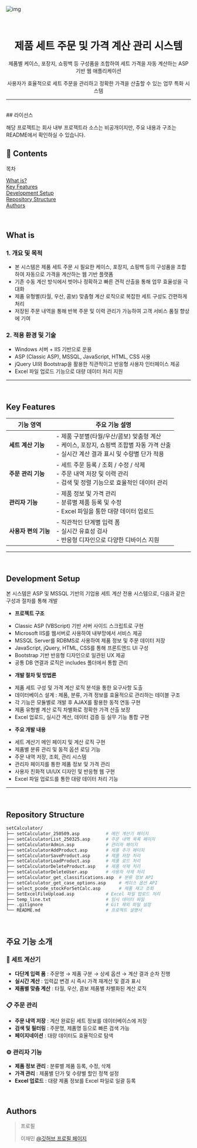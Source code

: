 ![img](https://github.com/user-attachments/assets/56ae887a-f9db-4a58-84fa-e4ec9736b0bd)


<br>

<h1 align="center">
제품 세트 주문 및 가격 계산 관리 시스템
</h1>
<p align="center">제품별 케이스, 포장지, 쇼핑백 등 구성품을 조합하여 세트 가격을 자동 계산하는 ASP 기반 웹 애플리케이션</p>
<p align="center">사용자가 효율적으로 세트 주문을 관리하고 정확한 가격을 산출할 수 있는 업무 특화 시스템</p>

---

<br>
## 라이선스

해당 프로젝트는 회사 내부 프로젝트라 소스는 비공개이지만, 주요 내용과 구조는 README에서 확인하실 수 있습니다.

## 📌 Contents

<p align="left">목차</p>
<p align="left">
  <a href="#what-is">What is?</a>  <br>
  <a href="#key-features">Key Features</a> <br>
  <a href="#development-setup">Development Setup</a> <br>
  <a href="#repository-structure">Repository Structure</a> <br>
  <a href="#authors">Authors</a>
</p>

<br>

## What is

### 1. 개요 및 목적

 - 본 시스템은 제품 세트 주문 시 필요한 케이스, 포장지, 쇼핑백 등의 구성품을 조합하여 자동으로 가격을 계산하는 웹 기반 플랫폼
 - 기존 수동 계산 방식에서 벗어나 정확하고 빠른 견적 산출을 통해 업무 효율성을 극대화
 - 제품 유형별(타월, 우산, 콤보) 맞춤형 계산 로직으로 복잡한 세트 구성도 간편하게 처리
 - 저장된 주문 내역을 통해 반복 주문 및 이력 관리가 가능하여 고객 서비스 품질 향상에 기여

### 2. 적용 환경 및 기술

- Windows 서버 + IIS 기반으로 운용
- ASP (Classic ASP), MSSQL, JavaScript, HTML, CSS 사용
- jQuery UI와 Bootstrap을 활용한 직관적이고 반응형 사용자 인터페이스 제공
- Excel 파일 업로드 기능으로 대량 데이터 처리 지원

---

<br>

## Key Features

| 기능 영역 | 주요 기능 설명 |
|-----------|----------------|
| **세트 계산 기능** | - 제품 구분별(타월/우산/콤보) 맞춤형 계산<br> - 케이스, 포장지, 쇼핑백 조합별 자동 가격 산출<br> - 실시간 계산 결과 표시 및 수량별 단가 적용 |
| **주문 관리 기능** | - 세트 주문 등록 / 조회 / 수정 / 삭제<br> - 주문 내역 저장 및 이력 관리<br> - 검색 및 정렬 기능으로 효율적인 데이터 관리 |
| **관리자 기능** | - 제품 정보 및 가격 관리<br> - 분류별 제품 등록 및 수정<br> - Excel 파일을 통한 대량 데이터 업로드 |
| **사용자 편의 기능** | - 직관적인 단계별 입력 폼<br> - 실시간 유효성 검사<br> - 반응형 디자인으로 다양한 디바이스 지원 |

---

<br>

## Development Setup

본 시스템은 ASP 및 MSSQL 기반의 기업용 세트 계산 전용 시스템으로, 다음과 같은 구성과 절차를 통해 개발

* **프로젝트 구조**
 - Classic ASP (VBScript) 기반 서버 사이드 스크립트로 구현
 - Microsoft IIS를 웹서버로 사용하여 내부망에서 서비스 제공
 - MSSQL Server를 RDBMS로 사용하여 제품 정보 및 주문 데이터 저장
 - JavaScript, jQuery, HTML, CSS를 통해 프론트엔드 UI 구성
 - Bootstrap 기반 반응형 디자인으로 일관된 UX 제공
 - 공통 DB 연결과 로직은 includes 폴더에서 통합 관리
 
 * **개발 절차 및 방법론**
 - 제품 세트 구성 및 가격 계산 로직 분석을 통한 요구사항 도출
 - 데이터베이스 설계 : 제품, 분류, 가격 정보를 효율적으로 관리하는 테이블 구조
 - 각 기능은 모듈별로 개발 후 AJAX를 활용한 동적 연동 구현
 - 제품 유형별 계산 로직 차별화로 정확한 가격 산출 보장
 - Excel 업로드, 실시간 계산, 데이터 검증 등 실무 기능 통합 구현

 * **주요 개발 내용**
 - 세트 계산기 메인 페이지 및 계산 로직 구현
 - 제품별 분류 관리 및 동적 옵션 로딩 기능
 - 주문 내역 저장, 조회, 관리 시스템
 - 관리자 페이지를 통한 제품 정보 및 가격 관리
 - 사용자 친화적 UI/UX 디자인 및 반응형 웹 구현
 - Excel 파일 업로드를 통한 대량 데이터 처리 기능

---

<br>

## Repository Structure

```bash
setCalculator/
├── setCalculator_250509.asp          # 메인 계산기 페이지
├── setCalculatorList_250325.asp      # 주문 내역 목록 페이지
├── setCalculatorAdmin.asp            # 관리자 페이지
├── setCalculatorAddProduct.asp       # 제품 추가 페이지
├── setCalculatorSaveProduct.asp      # 제품 저장 처리
├── setCalculatorLoadProduct.asp      # 제품 로드 처리
├── setCalculatorDeleteProduct.asp    # 제품 삭제 처리
├── setCalculatorDeleteUser.asp       # 사용자 삭제 처리
├── setCalculator_get_classifications.asp  # 분류 정보 API
├── setCalculator_get_case_options.asp     # 케이스 옵션 API
├── select_pcode_stockForSetCalc.asp       # 제품 재고 조회
├── SetExcelFileUpload.asp            # Excel 파일 업로드 처리
├── temp_line.txt                     # 임시 데이터 파일
├── .gitignore                        # Git 제외 파일 설정
└── README.md                         # 프로젝트 설명서
```

<br>

## 주요 기능 소개

### 🧮 세트 계산기
- **다단계 입력 폼** : 주문명 → 제품 구분 → 상세 옵션 → 계산 결과 순차 진행
- **실시간 계산** : 입력값 변경 시 즉시 가격 재계산 및 결과 표시
- **제품별 맞춤 계산** : 타월, 우산, 콤보 제품별 차별화된 계산 로직

### 📋 주문 관리
- **주문 내역 저장** : 계산 완료된 세트 정보를 데이터베이스에 저장
- **검색 및 필터링** : 주문명, 제품명 등으로 빠른 검색 가능
- **페이지네이션** : 대량 데이터도 효율적으로 탐색

### ⚙️ 관리자 기능
- **제품 정보 관리** : 분류별 제품 등록, 수정, 삭제
- **가격 관리** : 제품별 단가 및 수량별 할인 정책 설정
- **Excel 업로드** : 대량 제품 정보를 Excel 파일로 일괄 등록

<br>

## Authors
> 프로필 
>
> 이재민 [@깃허브 프로필 페이지](https://github.com/qwer123toy)
> 
